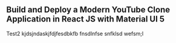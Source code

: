 ## Build and Deploy a Modern YouTube Clone Application in React JS with Material UI 5
Test2
kjdsjndaskjfdjfesdbkfb
fnsdlnfse
snfklsd
wefsm;l
